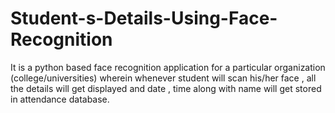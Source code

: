 # Student-s-Details-Using-Face-Recognition
It is a python based face recognition application for a particular organization (college/universities) wherein whenever student will scan his/her face , all the details will get displayed and date , time along with name will get stored in attendance database.
